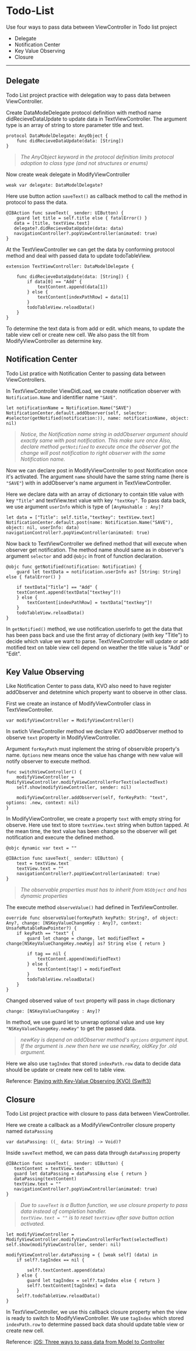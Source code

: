 # Todo-List

Use four ways to pass data between ViewController in Todo list project

* Delegate
* Notification Center
* Key Value Observing
* Closure

---

## Delegate


Todo List project practice with delegation way to pass data between ViewController.

Create DataModeDelegate protocol definition with method name didRecieveDataUpdate to update data in TextViewController. The argument type is an array of string to store parameter title and text. 

```
protocol DataModelDelegate: AnyObject {
    func didRecieveDataUpdate(data: [String])
}

```
> *The AnyObject keyword in the protocol definition limits protocol adoption to class type (and not structures or enums)*


Now create weak delegate in ModifyViewController

```
weak var delegate: DataModelDelegate? 

```

Here use button action `saveText()` as callback method to call the method in protocol to pass the data.

```
@IBAction func saveText(_ sender: UIButton) {
	guard let title = self.title else { fatalError() }
   data = [title, textView.text]
   delegate?.didRecieveDataUpdate(data: data)
   navigationController?.popViewController(animated: true)
}
```

At the TextViewController we can get the data by conforming protocol method and deal with passed data to update todoTableView.

```
extension TextViewController: DataModelDelegate {

    func didRecieveDataUpdate(data: [String]) {
        if data[0] == "Add" {
            textContent.append(data[1])
        } else {
            textContent[indexPathRow] = data[1]
        }
        todoTableView.reloadData()
    }
}

```
To determine the text data is from add or edit. which means, to update the table view cell or create new cell. We also pass the tilt from ModifyViewController as determine key.





## Notification Center

Todo List pratice with Notification Center to passing data between ViewControllers.

In TextViewController ViewDidLoad, we create notification observer with `Notification.Name` and identifier name `"SAVE"`.
						

```
let notificationName = Notification.Name("SAVE")
NotificationCenter.default.addObserver(self, selector: #selector(getNotified(notification:)), name: notificationName, object: nil)
```
> *Notice, the Notification name string in addObserver argument should exactly same with post notification. This make sure once 
Also, declare method `getNotified` to execute  once the observer got the change will post notification to right observer with the same Notification name.*



Now we can declare post in ModifyViewController to post Notification once it's activated. The argument `name` should have the same string name (here is `"SAVE"`) with in addObserver's name argument in TextViewController.


Here we declare data with an array of dictionary to contain title value with key `"Title"` and textView.text value with key `"textKey"`. To pass data back, we use argument `userInfo` which is type of `[AnyHashable : Any]?`

```
let data = ["Title": self.title,"textkey": textView.text]        		             
NotificationCenter.default.post(name: Notification.Name("SAVE"), object: nil, userInfo: data) navigationController?.popViewController(animated: true)
```
					 

Now back to TextViewController we defined method that will execute when observer get notification. The method name should same as in observer's argument `selector` and add `@objc` in front of function declaration.

```
@objc func getNotified(notification: Notification) {
    guard let textData = notification.userInfo as? [String: String] else { fatalError() }
        
    if textData["Title"] == "Add" {
  	textContent.append(textData["textkey"]!)
    } else {
      	textContent[indexPathRow] = textData["textkey"]!
    }
    todoTableView.reloadData()
}
```

In `getNotified()` method, we use notification.userInfo to get the data that has been pass back and use the first array of dictionary (with key "Title") to decide which value we want to parse. TextViewController will update or add motified text on table view cell depend on weather the title value is "Add" or "Edit".




## Key Value Observing


Like Notification Center to pass data, KVO also need to have register addObserver and detetmine which property want to observe in other class.   


First we create an instance of ModifyViewController class in TextViewController.

```
var modifyViewController = ModifyViewController()
```

In swtich ViewController method we declare KVO addObserver method to observe `text` property in ModifyViewController. 

Argument `forKeyPath` must inplement the string of observible property's name. `Options` new means once the value has change with new value will notify observer to execute method. 

```
func switchViewController() {
	modifyViewController = ModifyViewController.modifyViewControllerForText(selectedText)
	self.show(modifyViewController, sender: nil)
	
	modifyViewController.addObserver(self, forKeyPath: "text", options: .new, context: nil)
}

```

In ModifyViewController, we create a property `text` with empty string for observe.
Here use text to store `textView.text` string when button tapped. At the mean time, the text value has been change so the observer will get notification and execure the defined method. 

```
@objc dynamic var text = ""

@IBAction func saveText(_ sender: UIButton) {
	text = textView.text
   	textView.text = ""
   	navigationController?.popViewController(animated: true)
}    
```

>*The observable properties must has to inherit from `NSObject` and has dynamic properties* 


The execute method `observeValue()` had defined in TextViewController. 

```
override func observeValue(forKeyPath keyPath: String?, of object: Any?, change: [NSKeyValueChangeKey : Any]?, context: UnsafeMutableRawPointer?) {
	if keyPath == "text" {
   		guard let change = change, let modifiedText = change[NSKeyValueChangeKey.newKey] as? String else { return }
            
   		if tag == nil {
   			textContent.append(modifiedText)
   		} else {
   			textContent[tag!] = modifiedText
   		}
   		todoTableView.reloadData()
   	}
}
```

Changed observed value of `text` property will pass in `chage` dictionary

```
change: [NSKeyValueChangeKey : Any]?
```
In method, we use guard let to unwrap optional value and use key `"NSKeyValueChangeKey.newKey"` to get the passed data. 

> *newKey is depend on addObserver method's `options` argument input. If the argument is .new then here we use newKey, oldKey for .old argument.*

Here we also use `tagIndex` that stored `indexPath.row` data to decide data should be update or create new cell to table view.


Reference: [Playing with Key-Value Observing (KVO) (Swift3)](https://medium.com/@ericamillado/playing-with-key-value-observing-kvo-swift3-146da9c070a6)
 

## Closure

Todo List project practice with closure to pass data between ViewController.

Here we create a callback as a ModifyViewController closure property named `dataPassing`

```
var dataPassing: ((_ data: String) -> Void)?
```

Inside `saveText` method, we can pass data through `dataPassing` property

```
@IBAction func saveText(_ sender: UIButton) {
   textContent = textView.text
   guard let dataPassing = dataPassing else { return }
   dataPassing(textContent)
   textView.text = ""
   navigationController?.popViewController(animated: true)
}
```
> *Due to `saveText` is a Button function, we use closure property to pass data instead of completion handler.	
> `textView.text = ""` is to reset `textView` after save button action activated.*

```
let modifyViewController = ModifyViewController.modifyViewControllerForText(selectedText)
self.show(modifyViewController, sender: nil)

modifyViewController.dataPassing = { [weak self] (data) in
	if self?.tagIndex == nil {
	
   		self?.textContent.append(data)
   	} else {
   		guard let tagIndex = self?.tagIndex else { return }
      	self?.textContent[tagIndex] = data
   	}
   	self?.todoTableView.reloadData()
}
``` 

In TextViewController, we use this callback closure property when the view is ready to switch to ModifyViewController. We use `tagIndex` which stored `indexPath.row` to determine passed back data should update table view or create new cell. 


Reference: [iOS: Three ways to pass data from Model to Controller](https://medium.com/@stasost/ios-three-ways-to-pass-data-from-model-to-controller-b47cc72a4336)

